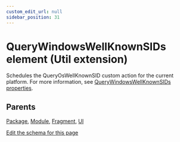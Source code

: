 ```yaml
---
custom_edit_url: null
sidebar_position: 31
---
```

# QueryWindowsWellKnownSIDs element (Util extension)
Schedules the QueryOsWellKnownSID custom action for the current platform. For more information, see [QueryWindowsWellKnownSIDs properties](../../../wixext/wininfo#querywindowswellknownsids).

## Parents
[Package](../wxs/package.md), [Module](../wxs/module.md), [Fragment](../wxs/fragment.md), [UI](../wxs/ui.md)

[Edit the schema for this page](https://github.com/wixtoolset/web/blob/master/src/xsd4/util.xsd)